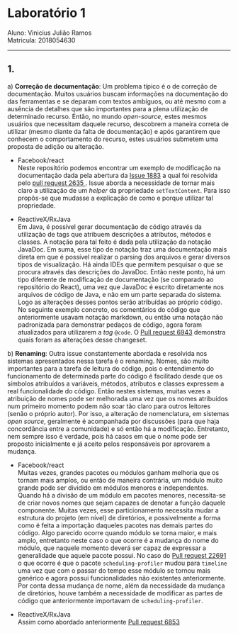 # Laboratório 1
Aluno: Vinicius Julião Ramos\
Matricula: 2018054630

---

## 1.

a) **Correção de documentação**: Um problema típico é o de correção de
documentação.
Muitos usuários buscam informações na documentação do das ferramentas e se
deparam com textos ambíguos, ou até mesmo com a ausência de detalhes que são
importantes para a plena utilização de determinado recurso.
Então, no mundo *open-source*, estes mesmos usuários que necessitam daquele
recurso, descobrem a maneira correta de utilizar (mesmo diante da falta de
documentação) e após garantirem que conhecem o comportamento do recurso, estes
usuários submetem uma proposta de adição ou alteração.

- Facebook/react\
Neste repositório podemos encontrar um exemplo de modificação na documentação
dada pela abertura da [Issue 1883](https://github.com/facebook/react/issues/1883)
a qual foi resolvida pelo [pull request 2635 ](https://github.com/facebook/react/pull/2635).
Issue aborda a necessidade de tornar mais claro a utilização de um *helper*
da propriedade `setTextContent`.
Para isso propôs-se que mudasse a explicação de como e porque utilizar tal
propriedade.

- ReactiveX/RxJava\
Em Java, é possível gerar documentação de código através da utilização de tags
que atribuem descrições a atributos, métodos e classes.
A notação para tal feito é dada pela utilização da notação JavaDoc.
Em suma, esse tipo de notação traz uma documentação mais direta em que
é possível realizar o parsing dos arquivos e gerar diversos tipos de visualização.
Há ainda IDEs que permitem pesquisar o que se procura através das descrições do
JavaDoc.
Então neste ponto, há um tipo diferente de modificação de documentação (se
comparado ao repositório do React), uma vez que JavaDoc é escrito diretamente
nos arquivos de código de Java, e não em um parte separada do sistema.
Logo as alterações desses pontos serão atribuídas ao próprio código.
No seguinte exemplo concreto, os comentários do código que anteriormente usavam
notação markdown, ou então uma notação não padronizada para demonstrar pedaços
de código, agora foram atualizados para utilizarem a *tag* `@code`.
O [Pull request 6943](https://github.com/ReactiveX/RxJava/pull/6943) demonstra
quais foram as alterações desse changeset.

b) **Renaming**: Outra issue constantemente abordada e resolvida nos sistemas
apresentados nessa tarefa é o renaming.
Nomes, são muito importantes para a tarefa de leitura do código, pois o
entendimento do funcionamento de determinada parte do código é facilitado desde
que os símbolos atribuídos a variáveis, métodos, atributos e classes expressem
a real funcionalidade do código.
Então nestes sistemas, muitas vezes a atribuição de nomes pode ser melhorada
uma vez que os nomes atribuídos num primeiro momento podem não soar tão claro
para outros leitores (senão o próprio autor).
Por isso, a alteração de nomenclatura, em sistemas *open source*, geralmente é
acompanhada por discussões (para que haja concordância entre a comunidade) e
só então há a modificação.
Entretanto, nem sempre isso é verdade, pois há casos em que o nome pode ser
proposto inicialmente e já aceito pelos responsáveis por aprovarem a mudança.

- Facebook/react\
Muitas vezes, grandes pacotes ou módulos ganham melhoria que os tornam mais
amplos, ou então de maneira contrária, um módulo muito grande pode ser dividido
em módulos menores e independentes.
Quando há a divisão de um módulo em pacotes menores, necessita-se de criar
novos nomes que sejam capazes de denotar a função daquele componente.
Muitas vezes, esse particionamento necessita mudar a estrutura do projeto (em
nível) de diretórios, e possivelmente a forma como é feita a importação
daqueles pacotes nas demais partes do código.
Algo parecido ocorre quando módulo se torna maior, e mais amplo, entretanto
neste caso o que ocorre é a mudança do nome do módulo, que naquele momento
deverá ser capaz de expressar a generalidade que aquele pacote possui.
No caso do [Pull request 22691](https://github.com/facebook/react/pull/22691)
o que ocorre é que o pacote `scheduling-profiler` mudou para `timeline` uma vez
que com o passar do tempo esse módulo se tornou mais genérico e agora possui
funcionalidades não existentes anteriormente.
Por conta dessa mudança de nome, além da necessidade da mudança de diretórios,
houve também a necessidade de modificar as partes de código que anteriormente
importavam de `scheduling-profiler`.

- ReactiveX/RxJava\
Assim como abordado anteriormente
[Pull request 6853](https://github.com/ReactiveX/RxJava/pull/6853)
